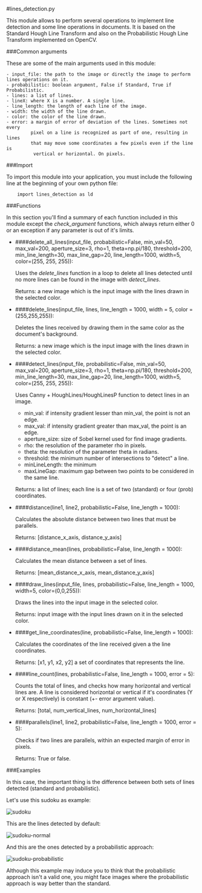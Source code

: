#lines_detection.py

This module allows to perform several operations to implement line detection and
some line operations in documents.
It is based on the Standard Hough Line Transform and also on the Probabilistic
Hough Line Transform implemented on OpenCV.


###Common arguments

These are some of the main arguments used in this module:

    - input_file: the path to the image or directly the image to perform lines operations on it.
    - probabilistic: boolean argument, False if Standard, True if Probabilistic.
    - lines: a list of lines.
    - lineX: where X is a number. A single line.
    - line_length: the length of each line of the image.
    - width: the width of the line drawn.
    - color: the color of the line drawn.
    - error: a margin of error of deviation of the lines. Sometimes not every
             pixel on a line is recognized as part of one, resulting in lines
             that may move some coordinates a few pixels even if the line is
              vertical or horizontal. On pixels.


###Import

To import this module into your application, you must include the following
line at the beginning of your own python file:

        import lines_detection as ld


###Functions

In this section you'll find a summary of each function included in this module
except the *check_argument* functions, which always return either 0 or an
exception if any parameter is out of it's limits.


- ####delete_all_lines(input_file, probabilistic=False, min_val=50, max_val=200, aperture_size=3, rho=1, theta=np.pi/180, threshold=200, min_line_length=30, max_line_gap=20, line_length=1000, width=5, color=(255, 255, 255)):

    Uses the *delete_lines* function in a loop to delete all lines detected until no
more lines can be found in the image with *detect_lines*.

    Returns: a new image which is the input image with the lines drawn in the selected color.


- ####delete_lines(input_file, lines, line_length = 1000, width = 5, color = (255,255,255)):

    Deletes the lines received by drawing them in the same color as the document's
background.

    Returns: a new image which is the input image with the lines drawn in the selected
    color.


- ####detect_lines(input_file, probabilistic=False, min_val=50, max_val=200, aperture_size=3, rho=1, theta=np.pi/180, threshold=200, min_line_length=30, max_line_gap=20, line_length=1000, width=5, color=(255, 255, 255)):

    Uses Canny + HoughLines/HoughLinesP function to detect lines in an image.

    - min_val: if intensity gradient lesser than min_val, the point is not an edge.
    - max_val: if intensity gradient greater than max_val, the point is an edge.
    - aperture_size: size of Sobel kernel used for find image gradients.
    - rho: the resolution of the parameter rho in pixels.
    - theta: the resolution of the parameter theta in radians.
    - threshold: the minimum number of intersections to "detect" a line.
    - minLineLength: the minimum  
    - maxLineGap: maximum gap between two points to be considered in the same line.

    Returns: a list of lines; each line is a set of two (standard) or four (prob) coordinates.


- ####distance(line1, line2, probabilistic=False, line_length = 1000):

    Calculates the absolute distance between two lines that must be parallels.

    Returns: [distance_x_axis, distance_y_axis]


- ####distance_mean(lines, probabilistic=False, line_length = 1000):

    Calculates the mean distance between a set of lines.

    Returns: [mean_distance_x_axis, mean_distance_y_axis]


- ####draw_lines(input_file, lines, probabilistic=False, line_length = 1000, width=5, color=(0,0,255)):

    Draws the lines into the input image in the selected color.

    Returns: input image with the input lines drawn on it in the selected color.


- ####get_line_coordinates(line, probabilistic=False, line_length = 1000):

    Calculates the coordinates of the line received given a the line coordinates.

    Returns: [x1, y1, x2, y2] a set of coordinates that represents the line.


- ####line_count(lines, probabilistic=False, line_length = 1000, error = 5):

    Counts the total of lines, and checks how many horizontal and vertical lines are.
A line is considered horizontal or vertical if it's coordinates (Y or X
respectively) is constant (+- error argument value).

    Returns: [total, num_vertical_lines, num_horizontal_lines]


- ####parallels(line1, line2, probabilistic=False, line_length = 1000, error = 5):

    Checks if two lines are parallels, within an expected margin of error in pixels.

    Returns: True or false.


###Examples

In this case, the important thing is the difference between both sets of lines detected (standard and probabilistic).

Let's use this sudoku as example:

![sudoku](../../resources/lines.jpg)

This are the lines detected by default:

![sudoku-normal](../../resources/lines-output.jpg)

And this are the ones detected by a probabilistic approach:

![sudoku-probabilistic](../../resources/lines-p-output.jpg)


Although this example may induce you to think that the probabilistic approach isn't a valid one, you might face images where the probabilistic approach is way better than the standard.
